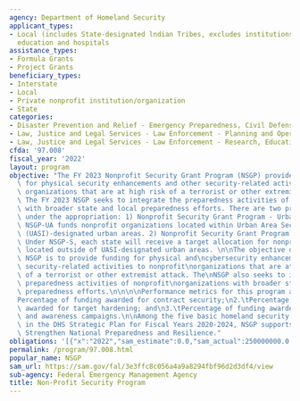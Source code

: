 ```yaml
---
agency: Department of Homeland Security
applicant_types:
- Local (includes State-designated lndian Tribes, excludes institutions of higher
  education and hospitals
assistance_types:
- Formula Grants
- Project Grants
beneficiary_types:
- Interstate
- Local
- Private nonprofit institution/organization
- State
categories:
- Disaster Prevention and Relief - Emergency Preparedness, Civil Defense
- Law, Justice and Legal Services - Law Enforcement - Planning and Operations
- Law, Justice and Legal Services - Law Enforcement - Research, Education, Training
cfda: '97.008'
fiscal_year: '2022'
layout: program
objective: "The FY 2023 Nonprofit Security Grant Program (NSGP) provides funding support\
  \ for physical security enhancements and other security-related activities to nonprofit\
  \ organizations that are at high risk of a terrorist or other extremist attack.\
  \ The FY 2023 NSGP seeks to integrate the preparedness activities of nonprofit organizations\
  \ with broader state and local preparedness efforts. There are two program types\
  \ under the appropriation: 1) Nonprofit Security Grant Program - Urban Area (NSGP-UA):\
  \ NSGP-UA funds nonprofit organizations located within Urban Area Security Initiative\
  \ (UASI)-designated urban areas. 2) Nonprofit Security Grant Program - State (NSGP-S):\
  \ Under NSGP-S, each state will receive a target allocation for nonprofit organizations\
  \ located outside of UASI-designated urban areas. \n\nThe objective of the FY 2023\
  \ NSGP is to provide funding for physical and\ncybersecurity enhancements and other\
  \ security-related activities to nonprofit\norganizations that are at high risk\
  \ of a terrorist or other extremist attack. The\nNSGP also seeks to integrate the\
  \ preparedness activities of nonprofit\norganizations with broader state and local\
  \ preparedness efforts.\n\n\n\nPerformance metrics for this program are:\n\n1.\t\
  Percentage of funding awarded for contract security;\n2.\tPercentage of funding\
  \ awarded for target hardening; and\n3.\tPercentage of funding awarded for training\
  \ and awareness campaigns.\n\nAmong the five basic homeland security missions noted\
  \ in the DHS Strategic Plan for Fiscal Years 2020-2024, NSGP supports the goal to\
  \ Strengthen National Preparedness and Resilience."
obligations: '[{"x":"2022","sam_estimate":0.0,"sam_actual":250000000.0,"usa_spending_actual":227078084.8},{"x":"2023","sam_estimate":360000000.0,"sam_actual":0.0,"usa_spending_actual":-3270145.83},{"x":"2024","sam_estimate":360000000.0,"sam_actual":0.0,"usa_spending_actual":0.0}]'
permalink: /program/97.008.html
popular_name: NSGP
sam_url: https://sam.gov/fal/3e3ffc8c056a4a9a8294fbf96d2d3df4/view
sub-agency: Federal Emergency Management Agency
title: Non-Profit Security Program
---
```

